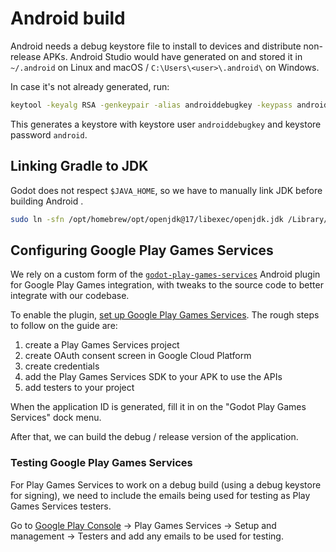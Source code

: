 # Android build

Android needs a debug keystore file to install to devices and distribute non-release APKs. Android Studio would have generated on and stored it in `~/.android` on Linux and macOS / `C:\Users\<user>\.android\` on Windows.

In case it's not already generated, run:

```bash
keytool -keyalg RSA -genkeypair -alias androiddebugkey -keypass android -keystore debug.keystore -storepass android -dname "CN=Android Debug,O=Android,C=US" -validity 9999 -deststoretype pkcs12
```

This generates a keystore with keystore user `androiddebugkey` and keystore password `android`.

## Linking Gradle to JDK

Godot does not respect `$JAVA_HOME`, so we have to manually link JDK before building Android .

```bash
sudo ln -sfn /opt/homebrew/opt/openjdk@17/libexec/openjdk.jdk /Library/Java/JavaVirtualMachines/openjdk-17.jdk
```

## Configuring Google Play Games Services

We rely on a custom form of the [`godot-play-games-services`](https://github.com/bryanmylee/godot-play-games-services) Android plugin for Google Play Games integration, with tweaks to the source code to better integrate with our codebase.

To enable the plugin, [set up Google Play Games Services](https://developers.google.com/games/services/console/enabling). The rough steps to follow on the guide are:

1. create a Play Games Services project
2. create OAuth consent screen in Google Cloud Platform
3. create credentials
4. add the Play Games Services SDK to your APK to use the APIs
5. add testers to your project

When the application ID is generated, fill it in on the "Godot Play Games Services" dock menu.

After that, we can build the debug / release version of the application.

### Testing Google Play Games Services

For Play Games Services to work on a debug build (using a debug keystore for signing), we need to include the emails being used for testing as Play Games Services testers.

Go to [Google Play Console](https://play.google.com/console/u/0/developers) → Play Games Services → Setup and management → Testers and add any emails to be used for testing.
